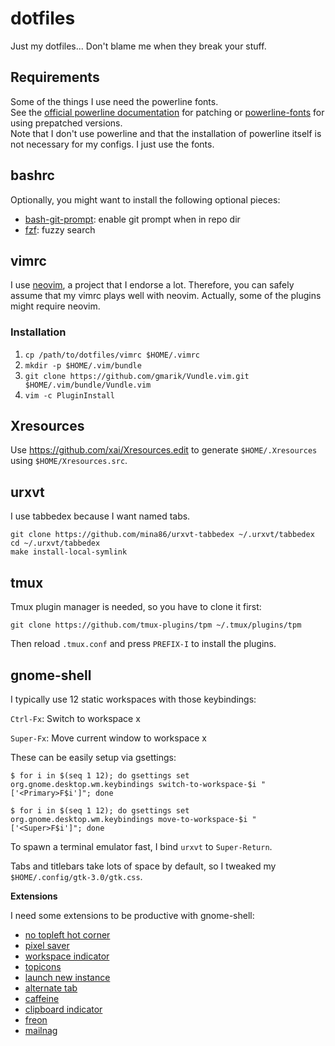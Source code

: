 # dotfiles
Just my dotfiles... Don't blame me when they break your stuff.

## Requirements

Some of the things I use need the powerline fonts.  
See the [official powerline documentation](https://powerline.readthedocs.org/en/master/installation.html#patched-fonts) for patching or [powerline-fonts](https://github.com/powerline/fonts) for using prepatched versions.  
Note that I don't use powerline and that the installation of powerline itself is not necessary for my configs. I just use the fonts.

## bashrc

Optionally, you might want to install the following optional pieces:
* [bash-git-prompt](https://github.com/magicmonty/bash-git-prompt): enable git prompt when in repo dir
* [fzf](https://github.com/junegunn/fzf): fuzzy search

## vimrc

I use [neovim](https://github.com/neovim/neovim), a project that I endorse a lot. Therefore, you can safely assume that my vimrc plays well with neovim.
Actually, some of the plugins might require neovim.

### Installation
1. `cp /path/to/dotfiles/vimrc $HOME/.vimrc`
2. `mkdir -p $HOME/.vim/bundle`
3. `git clone https://github.com/gmarik/Vundle.vim.git $HOME/.vim/bundle/Vundle.vim`
4. `vim -c PluginInstall`

## Xresources

Use https://github.com/xai/Xresources.edit to generate `$HOME/.Xresources` using `$HOME/Xresources.src`.

## urxvt

I use tabbedex because I want named tabs.
```
git clone https://github.com/mina86/urxvt-tabbedex ~/.urxvt/tabbedex
cd ~/.urxvt/tabbedex
make install-local-symlink
```

## tmux

Tmux plugin manager is needed, so you have to clone it first:

`git clone https://github.com/tmux-plugins/tpm ~/.tmux/plugins/tpm`

Then reload `.tmux.conf` and press `PREFIX-I` to install the plugins.

## gnome-shell

I typically use 12 static workspaces with those keybindings:

`Ctrl-Fx`: Switch to workspace x

`Super-Fx`: Move current window to workspace x

These can be easily setup via gsettings:

```
$ for i in $(seq 1 12); do gsettings set org.gnome.desktop.wm.keybindings switch-to-workspace-$i "['<Primary>F$i']"; done
```

```
$ for i in $(seq 1 12); do gsettings set org.gnome.desktop.wm.keybindings move-to-workspace-$i "['<Super>F$i']"; done
```

To spawn a terminal emulator fast, I bind `urxvt` to `Super-Return`.

Tabs and titlebars take lots of space by default, so I tweaked my `$HOME/.config/gtk-3.0/gtk.css`.

**Extensions**

I need some extensions to be productive with gnome-shell:
* [no topleft hot corner](https://extensions.gnome.org/extension/118/no-topleft-hot-corner/)
* [pixel saver](https://extensions.gnome.org/extension/723/pixel-saver/)
* [workspace indicator](https://extensions.gnome.org/extension/21/workspace-indicator/)
* [topicons](https://extensions.gnome.org/extension/1031/topicons/)
* [launch new instance](https://extensions.gnome.org/extension/600/launch-new-instance/)
* [alternate tab](https://extensions.gnome.org/extension/15/alternatetab/)
* [caffeine](https://extensions.gnome.org/extension/517/caffeine/)
* [clipboard indicator](https://extensions.gnome.org/extension/779/clipboard-indicator/)
* [freon](https://extensions.gnome.org/extension/841/freon/)
* [mailnag](https://extensions.gnome.org/extension/886/mailnag/)
